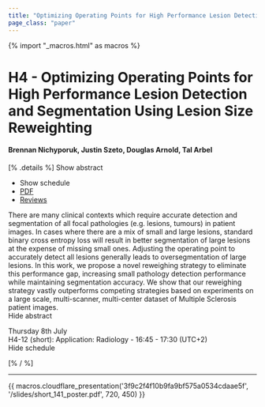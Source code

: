 ```yaml
---
title: "Optimizing Operating Points for High Performance Lesion Detection and Segmentation Using Lesion Size Reweighting"
page_class: "paper"
---
```


{% import "_macros.html" as macros %}

# H4 - Optimizing Operating Points for High Performance Lesion Detection and Segmentation Using Lesion Size Reweighting

#### Brennan Nichyporuk, Justin Szeto, Douglas Arnold, Tal Arbel

[% .details %]
<a class="toggle_visibility" data-selector=".abstract" data-level="3">Show abstract</a>
- <a class="toggle_visibility" data-selector=".schedule" data-level="3">Show schedule</a>
- <a href="https://openreview.net/pdf?id=yVYVzsNWvN">PDF</a>
- <a href="https://openreview.net/forum?id=yVYVzsNWvN">Reviews</a>

<p>
    <span class="abstract">
        There are many clinical contexts which require accurate detection and segmentation of all focal pathologies (e.g. lesions, tumours) in patient images. In cases where there are a mix of small and large lesions, standard binary cross entropy loss will result in better segmentation of large lesions at the expense of missing small ones. Adjusting the operating point to accurately detect all lesions generally leads to oversegmentation of large lesions. In this work, we propose a novel reweighing strategy to eliminate this performance gap, increasing small pathology detection performance while maintaining segmentation accuracy. We show that our reweighing strategy vastly outperforms competing strategies based on experiments on a large scale, multi-scanner, multi-center dataset of Multiple Sclerosis patient images.
        <br>
        <span class="actions"><a class="toggle_visibility" data-level="2">Hide abstract</a></span>
    </span>
</p>

<p>
    <span class="schedule">
         Thursday 8th July<br>H4-12 (short): Application: Radiology - 16:45 - 17:30 (UTC+2)
        <br>
        <span class="actions"><a class="toggle_visibility" data-level="2">Hide schedule</a></span>
    </span>
</p>

[% / %]


---

{{ macros.cloudflare_presentation('3f9c2f4f10b9fa9bf575a0534cdaae5f', '/slides/short_141_poster.pdf', 720, 450) }}
